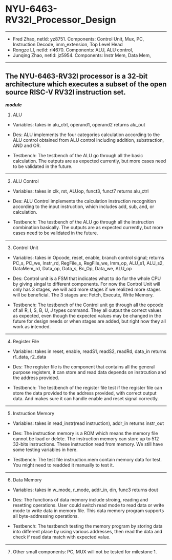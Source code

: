 # NYU-6463-RV32I_Processor_Design

---

- Fred Zhao, netId: yz8751. Components: Control Unit, Mux, PC, Instruction Decode, imm_extension, Top Level Head 
- Rongze LI, netId: rl4670. Components: ALU, ALU control, 
- Junqing Zhao, netId: jz5954.  Components: Instr Mem, Data Mem, 
---
The NYU-6463-RV32I processor is a 32-bit architecture which executes a subset of the open source RISC-V RV32I
instruction set. 
---
***module***
1. ALU 
- Variables:
takes in alu_ctrl, operand1, operand2
returns alu_out

- Des:
ALU implements the four categories calculation according to the ALU control obtained from ALU control including addition, substraction, AND and OR.

- Testbench:
The testbench of the ALU go through all the basic calculation. The outputs are as expected currently, but more cases need to be validated in the future.

---
2. ALU Control 
- Variables:
takes in clk, rst, ALUop, funct3, funct7
returns alu_ctrl

- Des:
ALU Control implements the calculation instruction recognition according to the input instruction, which includes add, sub, and, or calculation.

- Testbench:
The testbench of the ALU go through all the instruction combination basically. The outputs are as expected currently, but more cases need to be validated in the future.

---
3. Control Unit 
- Variables: 
takes in Opcode, reset, enable, branch control signal;
returns PC_s, PC_we, Instr_rd, RegFile_s, RegFile_we, Imm_op, ALU_s1, ALU_s2, DataMem_rd, Data_op, Data_s, Bc_Op, Data_we, ALU_op

- Des: 
Control unit is a FSM that indicates what to do for the whole CPU by giving singal to different components. 
For now the Control Unit will only has 3 stages, we will add more stages if we realized more stages will be beneficial. 
The 3 stages are: Fetch, Execute, Write Memory.

- Testbench: 
The testbench of the Control unit go through all the opcode of all R, I, S, B, U, J types command. They all output the correct values as expected, even though the expected values may be changed in the future for design needs or when stages are added, but right now they all work as intended.  

---
4. Register File
- Variables: 
takes in reset, enable, readS1, readS2, readRd, data_in
returns r1_data, r2_data

- Des: 
The register file is the component that contains all the general purpose registers, it can store and read data depends on instrcution and the address provided. 

- Testbench: 
The testbench of the register file test if the register file can store the data provided to the address provided, with correct output data. And makes sure it can handle enable and reset signal correctly. 

---
5. Instruction Memory 
- Variables:
takes in read_instr(read instruction), addr_in
returns instr_out

- Des:
The instruction memory is a ROM which means the memory file cannot be load or delete. The instruction memory can store up to 512 32-bits instructions. These instruction read from memory. We still have some testing variables in here. 

- Testbench:
The test file instruction.mem contain memory data for test. You might need to readded it manually to test it.

---
6. Data Memory
- Variables:
takes in w_mode, r_mode, addr_in, din, func3
returns dout

- Des:
The functions of data memory include stroing, reading and resetting operations. User could switch read mode to read data or write mode to write data in memory file. This data memory program supports all byte-addressing operations.

- Testbench:
The testbench testing the memory program by storing data into different place by using various addresses, then read the data and check if read data match with expected value. 

---
7. Other small components: PC, MUX will not be tested for milestone 1. 

